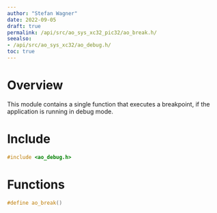 ```yaml
---
author: "Stefan Wagner"
date: 2022-09-05
draft: true
permalink: /api/src/ao_sys_xc32_pic32/ao_break.h/
seealso:
- /api/src/ao_sys_xc32/ao_debug.h/
toc: true
---
```


# Overview

This module contains a single function that executes a breakpoint, if the application is running in debug mode.

# Include

```c
#include <ao_debug.h>
```

# Functions

```c
#define ao_break()
```
